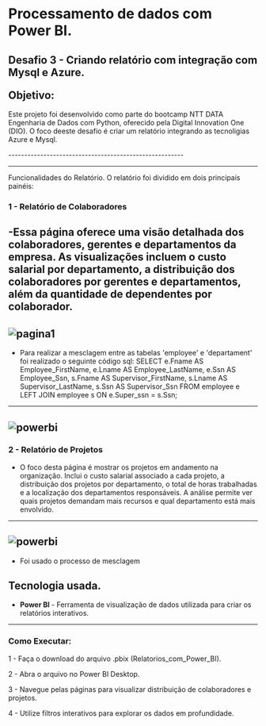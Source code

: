 <h1>Processamento de dados com Power BI.  </h1> 
<h2>Desafio 3 - Criando relatório com integração com Mysql e Azure.
<p></p>
Objetivo:</h2>

<p>Este projeto foi desenvolvido como parte do bootcamp NTT DATA Engenharia de Dados com Python, oferecido pela Digital Innovation One (DIO). O foco deeste desafio é criar um relatório integrando as tecnoligias Azure e Mysql.</p>
-------------------------------------------------------

-------------------------------------------------------
Funcionalidades do Relatório.
O relatório foi dividido em dois principais painéis:

<h3>1 - Relatório de Colaboradores </h3>

-Essa página oferece uma visão detalhada dos colaboradores, gerentes e departamentos da empresa. As visualizações incluem o custo salarial por departamento, a distribuição dos colaboradores por gerentes e departamentos, além da quantidade de dependentes por colaborador.
-------------------------------------------------------
![pagina1](https://github.com/user-attachments/assets/611c74db-f183-45b6-8ea2-ac60f56ec6a7)
------------------------------------------------------
- Para realizar a mesclagem entre as tabelas 'employee' e 'departament' foi realizado o seguinte código sql:
SELECT
  e.Fname AS Employee_FirstName, 
  e.Lname AS Employee_LastName, 
  e.Ssn AS Employee_Ssn, 
  s.Fname AS Supervisor_FirstName, 
  s.Lname AS Supervisor_LastName, 
  s.Ssn AS Supervisor_Ssn 
FROM 
  employee e 
LEFT JOIN 
  employee s ON e.Super_ssn = s.Ssn;
-------------------------------------------------------
![powerbi](https://github.com/user-attachments/assets/13fb3da4-5ecc-4a9a-90d5-4b1469a8ca1f)
------------------------------------------------------

<h3>2 - Relatório de Projetos</h3>

- O foco desta página é mostrar os projetos em andamento na organização. Inclui o custo salarial associado a cada projeto, a distribuição dos projetos por departamento, o total de horas trabalhadas e a localização dos departamentos responsáveis. A análise permite ver quais projetos demandam mais recursos e qual departamento está mais envolvido.

-------------------------------------------------------
![powerbi](https://github.com/user-attachments/assets/fe58dce6-85ff-4352-b9ed-f4d8ea4378e3)
-------------------------------------------------------

- Foi usado o processo de mesclagem 

## Tecnologia usada.

- **Power BI** - Ferramenta de visualização de dados utilizada para criar os relatórios interativos.
-----------------------------------------------------------
### Como Executar:

1 - Faça o download do arquivo .pbix (Relatorios_com_Power_BI).

2 - Abra o arquivo no Power BI Desktop.

3 - Navegue pelas páginas para visualizar distribuição de colaboradores e projetos.

4 - Utilize filtros interativos para explorar os dados em profundidade.
